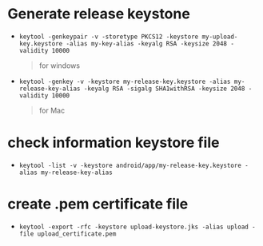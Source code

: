 # Generate release keystone
- ```keytool -genkeypair -v -storetype PKCS12 -keystore my-upload-key.keystore -alias my-key-alias -keyalg RSA -keysize 2048 -validity 10000```
  > for windows
- ```keytool -genkey -v -keystore my-release-key.keystore -alias my-release-key-alias -keyalg RSA -sigalg SHA1withRSA -keysize 2048 -validity 10000```
  > for Mac

# check information keystore file
- ```keytool -list -v -keystore android/app/my-release-key.keystore -alias my-release-key-alias```

# create .pem certificate file
- ```keytool -export -rfc -keystore upload-keystore.jks -alias upload -file upload_certificate.pem```